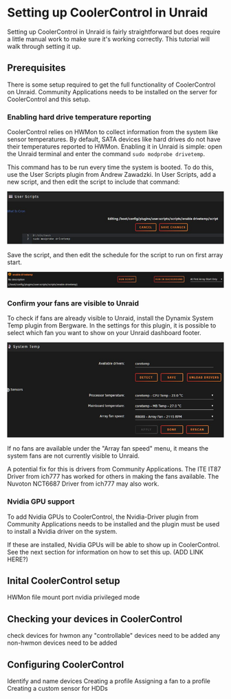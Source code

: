 # Setting up CoolerControl in Unraid

Setting up CoolerControl in Unraid is fairly straightforward but does require a little manual work to make sure it's working correctly. This tutorial will walk through setting it up.

## Prerequisites

There is some setup required to get the full functionality of CoolerControl on Unraid. Community Applications needs to be installed on the server for CoolerControl and this setup.

### Enabling hard drive temperature reporting

CoolerControl relies on HWMon to collect information from the system like sensor temperatures. By default, SATA devices like hard drives do not have their temperatures reported to HWMon. Enabling it in Unraid is simple: open the Unraid terminal and enter the command ```sudo modprobe drivetemp```. 

This command has to be run every time the system is booted. To do this, use the User Scripts plugin from Andrew Zawadzki. In User Scripts, add a new script, and then edit the script to include that command:

<p align="center">  
  <img 
    src="tutorial/userscript.jpeg" 
    alt="sudo modprobe drivetemp is entered into the user scripts edit field"
    width="700" 
  />
</p>

Save the script, and then edit the schedule for the script to run on first array start.

<p align="center">  
  <img 
    src="tutorial/schedule.jpeg" 
    alt="the schedule for the script is set to At First Array Start Only"
    width="700" 
  />
</p>

### Confirm your fans are visible to Unraid

To check if fans are already visible to Unraid, install the Dynamix System Temp plugin from Bergware. In the settings for this plugin, it is possible to select which fan you want to show on your Unraid dashboard footer.

<p align="center">  
  <img 
    src="tutorial/systemtemp.jpeg" 
    alt="in the Dynamix System Temp settings, we see settings set for CPU temp, Mainboard temp, and Array fan speed"
    width="700" 
  />
</p>

If no fans are available under the "Array fan speed" menu, it means the system fans are not currently visible to Unraid.

A potential fix for this is drivers from Community Applications. The ITE IT87 Driver from ich777 has worked for others in making the fans available. The Nuvoton NCT6687 Driver from ich777 may also work.

### Nvidia GPU support

To add Nvidia GPUs to CoolerControl, the Nvidia-Driver plugin from Community Applications needs to be installed and the plugin must be used to install a Nvidia driver on the system.

If these are installed, Nvidia GPUs will be able to show up in CoolerControl. See the next section for information on how to set this up. (ADD LINK HERE?)


## Inital CoolerControl setup

HWMon
file mount
port
nvidia
privileged mode

## Checking your devices in CoolerControl

check devices for hwmon
any "controllable" devices need to be added
any non-hwmon devices need to be added

## Configuring CoolerControl

Identify and name devices
Creating a profile
Assigning a fan to a profile
Creating a custom sensor for HDDs
